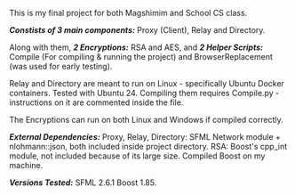 This is my final project for both Magshimim and School CS class.

***Constists of 3 main components:*** Proxy (Client), Relay and Directory.

Along with them, ***2 Encryptions:*** RSA and AES, and ***2 Helper Scripts:*** Compile (For compiling & running the project) and BrowserReplacement (was used for early testing).

Relay and Directory are meant to run on Linux - specifically Ubuntu Docker containers. Tested with Ubuntu 24.
Compiling them requires Compile.py - instructions on it are commented inside the file.

The Encryptions can run on both Linux and Windows if compiled correctly.

***External Dependencies:***
Proxy, Relay, Directory: SFML Network module + nlohmann::json, both included inside project directory.
RSA: Boost's cpp_int module, not included because of its large size. Compiled Boost on my machine.

***Versions Tested:***
SFML 2.6.1
Boost 1.85.

